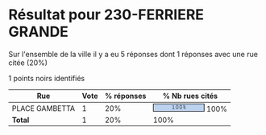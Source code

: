 # Résultat pour 230-FERRIERE GRANDE

Sur l'ensemble de la ville il y a eu 5 réponses dont 1 réponses avec une rue citée (20%)

1 points noirs identifiés

| Rue | Vote | % réponses | % Nb rues cités|
|-----|------|------------|----------------|
| PLACE GAMBETTA | 1 | 20% | <img src="../../img/bar_100.gif" />&nbsp;100%|
| **Total** | 1 | 20% | 100%|
